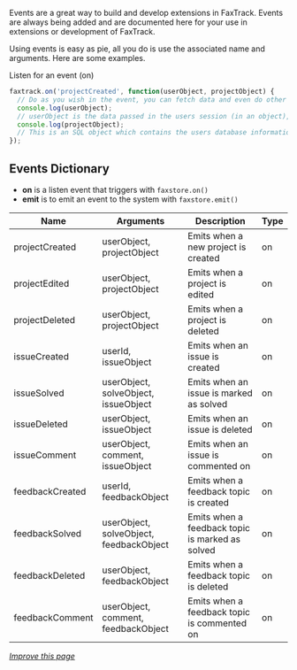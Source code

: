Events are a great way to build and develop extensions in FaxTrack. Events are always being added and are documented here for your use in extensions or development of FaxTrack.


Using events is easy as pie, all you do is use the associated name and arguments. Here are some examples.

Listen for an event (on)
```js
faxtrack.on('projectCreated', function(userObject, projectObject) {
  // Do as you wish in the event, you can fetch data and even do other actions like make an automated webhook post.
  console.log(userObject);
  // userObject is the data passed in the users session (in an object), this will contain some login service data like their ID, avatar, and possibly guilds.
  console.log(projectObject);
  // This is an SQL object which contains the users database information.
});
```

## Events Dictionary

- **on** is a listen event that triggers with `faxstore.on()`
- **emit** is to emit an event to the system with `faxstore.emit()`

| Name                       | Arguments                                              | Description                                                                               | Type |
|----------------------------|--------------------------------------------------------|-------------------------------------------------------------------------------------------|------|
| projectCreated | userObject, projectObject | Emits when a new project is created | on |
| projectEdited | userObject, projectObject | Emits when a project is edited | on |
| projectDeleted | userObject, projectObject | Emits when a project is deleted | on |
| issueCreated | userId, issueObject | Emits when an issue is created | on |
| issueSolved | userObject, solveObject, issueObject | Emits when an issue is marked as solved | on |
| issueDeleted | userObject, issueObject | Emits when an issue is deleted | on |
| issueComment | userObject, comment, issueObject | Emits when an issue is commented on | on |
| feedbackCreated | userId, feedbackObject | Emits when a feedback topic is created | on |
| feedbackSolved | userObject, solveObject, feedbackObject | Emits when a feedback topic is marked as solved | on |
| feedbackDeleted | userObject, feedbackObject | Emits when a feedback topic is deleted | on |
| feedbackComment | userObject, comment, feedbackObject | Emits when a feedback topic is commented on | on |

*[Improve this page](https://github.com/FAXES/Documentation/blob/main/FaxStore/Events.md)*
